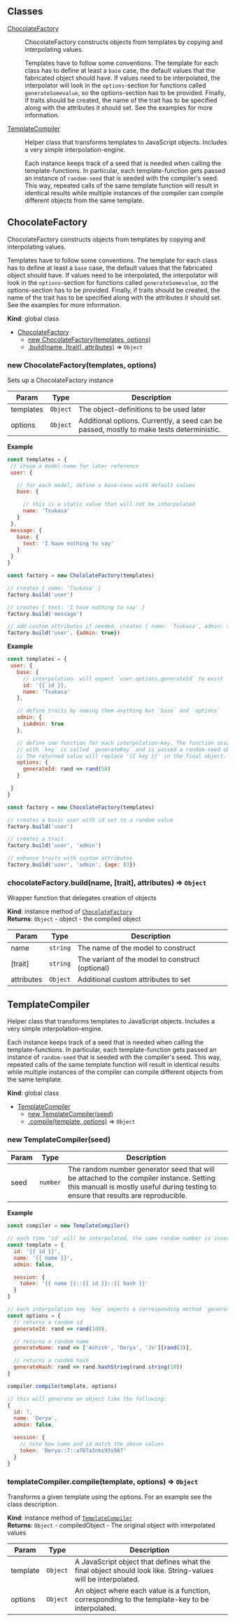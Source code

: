## Classes

<dl>
<dt><a href="#ChocolateFactory">ChocolateFactory</a></dt>
<dd><p>ChocolateFactory constructs objects from templates by copying and interpolating values.</p>
<p>Templates have to follow some conventions. The template for each class
has to define at least a <code>base</code> case, the default values that the
fabricated object should have. If values need to be interpolated,
the interpolator will look in the <code>options</code>-section for functions
called <code>generateSomevalue</code>, so the options-section has to be provided.
Finally, if traits should be created, the name of the trait has to
be specified along with the attributes it should set. See the examples
for more information.</p>
</dd>
<dt><a href="#TemplateCompiler">TemplateCompiler</a></dt>
<dd><p>Helper class that transforms templates to JavaScript objects.
  Includes a very simple interpolation-engine.</p>
<p>  Each instance keeps track of a seed that is needed when calling
  the template-functions. In particular, each template-function gets
  passed an instance of <code>random-seed</code> that is seeded with the compiler&#39;s
  seed. This way, repeated calls of the same template function will
  result in identical results while multiple instances of the compiler
  can compile different objects from the same template.</p>
</dd>
</dl>

<a name="ChocolateFactory"></a>

## ChocolateFactory
ChocolateFactory constructs objects from templates by copying and interpolating values.

Templates have to follow some conventions. The template for each class
has to define at least a `base` case, the default values that the
fabricated object should have. If values need to be interpolated,
the interpolator will look in the `options`-section for functions
called `generateSomevalue`, so the options-section has to be provided.
Finally, if traits should be created, the name of the trait has to
be specified along with the attributes it should set. See the examples
for more information.

**Kind**: global class  

* [ChocolateFactory](#ChocolateFactory)
    * [new ChocolateFactory(templates, options)](#new_ChocolateFactory_new)
    * [.build(name, [trait], attributes)](#ChocolateFactory+build) ⇒ <code>Object</code>

<a name="new_ChocolateFactory_new"></a>

### new ChocolateFactory(templates, options)
Sets up a ChocolateFactory instance


| Param | Type | Description |
| --- | --- | --- |
| templates | <code>Object</code> | The object-definitions to be used later |
| options | <code>Object</code> | Additional options. Currently, a seed can   be passed, mostly to make tests deterministic. |

**Example**  
```js
const templates = {
 // chose a model-name for later reference
 user: {

   // for each model, define a base-case with default values
   base: {

     // this is a static value that will not be interpolated
     name: 'Tsukasa'
   }
 },
 message: {
   base: {
     text: 'I have nothing to say'
   }
 }
}

const factory = new ChololateFactory(templates)

// creates { name: 'Tsukasa' }
factory.build('user')

// creates { text: 'I have nothing to say' }
factory.build('message')

// add custom attributes if needed. creates { name: 'Tsukasa', admin: true }
factory.build('user', {admin: true})
```
**Example**  
```js
const templates = {
 user: {
   base: {
     // interpolation. will expect `user.options.generateId` to exist
     id: '{{ id }},
     name: 'Tsukasa'
   },

   // define traits by naming them anything but `base` and `options`
   admin: {
     isAdmin: true
   },

   // define one function for each interpolation-key. The function associated
   // with `key` is called `generateKey` and is passed a random-seed object.
   // The returned value will replace '{{ key }}' in the final object.
   options: {
     generateId: rand => rand(50)
   }

 }
}

const factory = new ChocolateFactory(templates)

// creates a basic user with id set to a random value
factory.build('user')

// creates a trait
factory.build('user', 'admin')

// enhance traits with custom attributes
factory.build('user', 'admin', {age: 83})
```
<a name="ChocolateFactory+build"></a>

### chocolateFactory.build(name, [trait], attributes) ⇒ <code>Object</code>
Wrapper function that delegates creation of objects

**Kind**: instance method of <code>[ChocolateFactory](#ChocolateFactory)</code>  
**Returns**: <code>Object</code> - object - the compiled object  

| Param | Type | Description |
| --- | --- | --- |
| name | <code>string</code> | The name of the model to construct |
| [trait] | <code>string</code> | The variant of the model to construct (optional) |
| attributes | <code>Object</code> | Additional custom attributes to set |

<a name="TemplateCompiler"></a>

## TemplateCompiler
Helper class that transforms templates to JavaScript objects.
  Includes a very simple interpolation-engine.

  Each instance keeps track of a seed that is needed when calling
  the template-functions. In particular, each template-function gets
  passed an instance of `random-seed` that is seeded with the compiler's
  seed. This way, repeated calls of the same template function will
  result in identical results while multiple instances of the compiler
  can compile different objects from the same template.

**Kind**: global class  

* [TemplateCompiler](#TemplateCompiler)
    * [new TemplateCompiler(seed)](#new_TemplateCompiler_new)
    * [.compile(template, options)](#TemplateCompiler+compile) ⇒ <code>Object</code>

<a name="new_TemplateCompiler_new"></a>

### new TemplateCompiler(seed)

| Param | Type | Description |
| --- | --- | --- |
| seed | <code>number</code> | The random number generator seed that will be   attached to the compiler instance. Setting this manuall is mostly   useful during testing to ensure that results are reproducible. |

**Example**  
```js
const compiler = new TemplateCompiler()

// each time 'id' will be interpolated, the same random number is inserted
const template = {
  id: '{{ id }}',
  name: '{{ name }}',
  admin: false,

  session: {
    token: '{{ name }}::{{ id }}::{{ hash }}'
  }
}

// each interpolation key `key` expects a corresponding method `generateKey`
const options = {
  // returns a random id
  generateId: rand => rand(100),

  // returna a random name
  generateName: rand => ['Ashish', 'Derya', 'Jo'][rand(3)],

  // returns a random hash
  generateHash: rand => rand.hashString(rand.string(10))
}

compiler.compile(template, options)

// this will generate an object like the following:
{
  id: 7,
  name: 'Derya',
  admin: false,

  session: {
    // note how name and id match the above values
    token: 'Derya::7::a787a3nks93s987'
  }
}
```
<a name="TemplateCompiler+compile"></a>

### templateCompiler.compile(template, options) ⇒ <code>Object</code>
Transforms a given template using the options.
For an example see the class description.

**Kind**: instance method of <code>[TemplateCompiler](#TemplateCompiler)</code>  
**Returns**: <code>Object</code> - compiledObject - The original object with
  interpolated values  

| Param | Type | Description |
| --- | --- | --- |
| template | <code>Object</code> | A JavaScript object that defines what the   final object should look like. String-values will be interpolated. |
| options | <code>Object</code> | An object where each value is a function,   corresponding to the template-key to be interpolated. |

